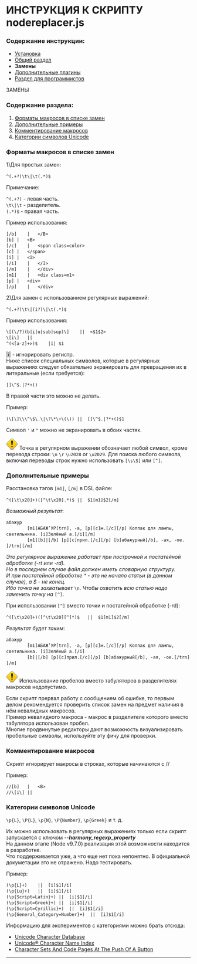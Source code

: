 # ИНСТРУКЦИЯ К СКРИПТУ nodereplacer.js

### Содержание инструкции:

* [Установка](install.md)
* [Общий раздел](index.md)
* **Замены**
* [Дополнительные плагины](plugins.md)
* [Раздел для программистов](javascript.md)

ЗАМЕНЫ

### Содержание раздела:

1. [Форматы макросов в списке замен](#Форматы-макросов-в-списке-замен)
2. [Дополнительные примеры](#Дополнительные-примеры)
3. [Комментирование макросов](#Комментирование-макросов)
4. [Категории символов Unicode](#Категории-символов-unicode)

### Форматы макросов в списке замен

1)Для простых замен:

`^(.+?)\t\|\t(.*)$`

Примечание:

`^(.+?)` - левая часть.</br>
`\t\|\t` - разделитель.</br>
`(.*)$` - правая часть.</br>

Пример использования:
```
[/b]	|	</B>
[b]	|	<B>
[/c]	|	<span class=color>
[c]	|	</span>
[i]	|	<I>
[/i]	|	</I>
[/m]	|	</div>
[m1]	|	<div class=m1>
[p]	|	<div>
[/p]	|	</div>
```
2)Для замен с использованием регулярных выражений:

`^(.+?)\t\|(i?)\|\t(.*)$`

Пример использования:
```
\[(\/?)(b|i|u|sub|sup)\]	||	<$1$2>
\[i\]	||	
^(<[a-z]+>)$	|i|	$1
```
|i| - игнорировать регистр.</br>
Ниже список специальных символов, которые в регулярных выражениях следует обязательно экранировать для превращения их в литеральные (если требуется):

`[]\^$.|?*+()`

В правой части это можно не делать.

Пример:

`(\[\]\\\^\$\.\|\?\*\+\(\))	||	[]\^$.|?*+()$1`

Символ `'` и `"` можно не экранировать в обоих частях.

![warning.png](./../warning.png)
Точка в регулярном выражении обозначает любой символ, кроме перевода строки: `\n` `\r` `\u2028` or `\u2029`. Для поиска любого символа, включая переводы строк нужно использовать `[\s\S]` или `[^]`.

### Дополнительные примеры

Расстановка тэгов `[m1]`, `[/m]` в DSL файле:

`^([\t\x20]+)([^\t\x20].*)$	||	$1[m1]$2[/m]`

_Возможный результат_:
```
абажур
        [m1]АБАЖ’УР[trn], -а, [p][c]м.[/c][/p] Колпак для лампы, светильника. [i]Зелёный а.[/i][/m]
        [m1][b]|[/b] [p][c]прил.[/c][/p] [b]абажурный[/b], -ая, -ое.[/trn][/m]
```
_Это регулярное выражение работает при построчной и постатейной обработке (-rt или -rd).</br>
Но в последнем случае файл должен иметь словарную структуру.</br>
И при постатейной обработке ^ - это не начало статьи (в данном случае), а $ - не конец.</br>
Ибо точка не захватывает_ `\n`. _Чтобы охватить всю статью надо заменить точку на_ `[^]`.

При использовании `[^]` вместо точки и постатейной обработке (-rd):

`^([\t\x20]+)([^\t\x20][^]*)$	||	$1[m1]$2[/m]`

_Результат будет таким_:
```
абажур
        [m1]АБАЖ’УР[trn], -а, [p][c]м.[/c][/p] Колпак для лампы, светильника. [i]Зелёный а.[/i]
        [b]|[/b] [p][c]прил.[/c][/p] [b]абажурный[/b], -ая, -ое.[/trn][/m]
```
![warning.png](./../warning.png)
Использование пробелов вместо табуляторов в разделителях макросов недопустимо.

Если скрипт прервал работу с сообщением об ошибке, то первым делом рекомендуется проверить список замен на предмет наличия в нём невалидных макросов.</br>
Пример невалидного макроса - макрос в разделителе которого вместо табулятора использован пробел.</br>
Многие продвинутые редакторы дают возможность визуализировать пробельные символы, используйте эту фичу для проверки.

### Комментирование макросов

Скрипт игнорирует макросы в строках, которые начинаются с //

Пример:
```
//[b]	|	<B>
//\[i\]	||	
```
### Категории символов Unicode

`\p{L}`, `\P{L}`, `\p{N}`, `\P{Number}`, `\p{Greek}` и т. д.

Их можно использовать в регулярных выражениях только если скрипт запускается с ключом --_**harmony_regexp_property**_</br>
На данном этапе (Node v9.7.0) реализация этой возможности находится в разработке.</br>
Что поддерживается уже, а что еще нет пока непонятно. В официальной докуметации это не отражено. Надо тестировать.

Пример:
```
(\p{L}+)	||	[i]$1[/i]
(\p{Lu}+)	||	[i]$1[/i]
(\p{Script=Latin}+)	||	[i]$1[/i]
(\p{Script=Greek}+)	||	[i]$1[/i]
(\p{Script=Cyrillic}+)	||	[i]$1[/i]
(\p{General_Category=Number}+)	||	[i]$1[/i]
```
Информацию для экспериментов с категориями можно брать отсюда:

* [Unicode Character Database](http://www.unicode.org/reports/tr44/)
* [Unicode® Character Name Index](http://www.unicode.org/charts/charindex.html)
* [Character Sets And Code Pages At The Push Of A Button](http://www.i18nguy.com/unicode/codepages.html)

<hr>
